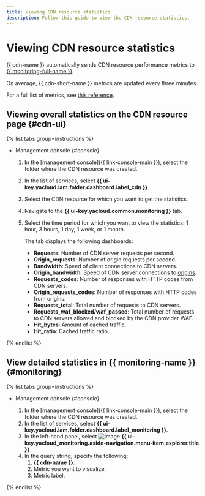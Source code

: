 ```yaml
---
title: Viewing CDN resource statistics
description: Follow this guide to view the CDN resource statistics.
---
```


# Viewing CDN resource statistics

{{ cdn-name }} automatically sends CDN resource performance metrics to [{{ monitoring-full-name }}](../../../monitoring/).

On average, {{ cdn-short-name }} metrics are updated every three minutes.

For a full list of metrics, see [this reference](../../metrics.md).

## Viewing overall statistics on the CDN resource page {#cdn-ui}

{% list tabs group=instructions %}

- Management console {#console}

  1. In the [management console]({{ link-console-main }}), select the folder where the CDN resource was created.
  1. In the list of services, select **{{ ui-key.yacloud.iam.folder.dashboard.label_cdn }}**.
  1. Select the CDN resource for which you want to get the statistics.
  1. Navigate to the **{{ ui-key.yacloud.common.monitoring }}** tab.
  1. Select the time period for which you want to view the statistics: 1 hour, 3 hours, 1 day, 1 week, or 1 month.

      The tab displays the following dashboards:

      * **Requests**: Number of CDN server requests per second.
      * **Origin_requests**: Number of origin requests per second.
      * **Bandwidth**: Speed of client connections to CDN servers.
      * **Origin_bandwidth**: Speed of CDN server connections to [origins](../../concepts/origins.md).
      * **Requests_codes**: Number of responses with HTTP codes from CDN servers.
      * **Origin_requests_codes**: Number of responses with HTTP codes from origins.
      * **Requests_total**: Total number of requests to CDN servers.
      * **Requests_waf_blocked/waf_passed**: Total number of requests to CDN servers allowed and blocked by the CDN provider WAF.
      * **Hit_bytes**: Amount of cached traffic.
      * **Hit_ratio**: Cached traffic ratio.

{% endlist %}

## View detailed statistics in {{ monitoring-name }} {#monitoring}

{% list tabs group=instructions %}

- Management console {#console}

  1. In the [management console]({{ link-console-main }}), select the folder where the CDN resource was created.
  1. In the list of services, select **{{ ui-key.yacloud.iam.folder.dashboard.label_monitoring }}**.
  1. In the left-hand panel, select ![image](../../../_assets/monitoring/concepts/visualization/legend-goto-chart.svg) **{{ ui-key.yacloud_monitoring.aside-navigation.menu-item.explorer.title }}**.
  1. In the query string, specify the following:
      1. **{{ cdn-name }}**.
      1. Metric you want to visualize.
      1. Metric label.

{% endlist %}